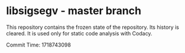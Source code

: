 # libsigsegv - master branch

This repository contains the frozen state of the repository.
Its history is cleared. It is used only for static code
analysis with Codacy.

Commit Time: 1718743098
